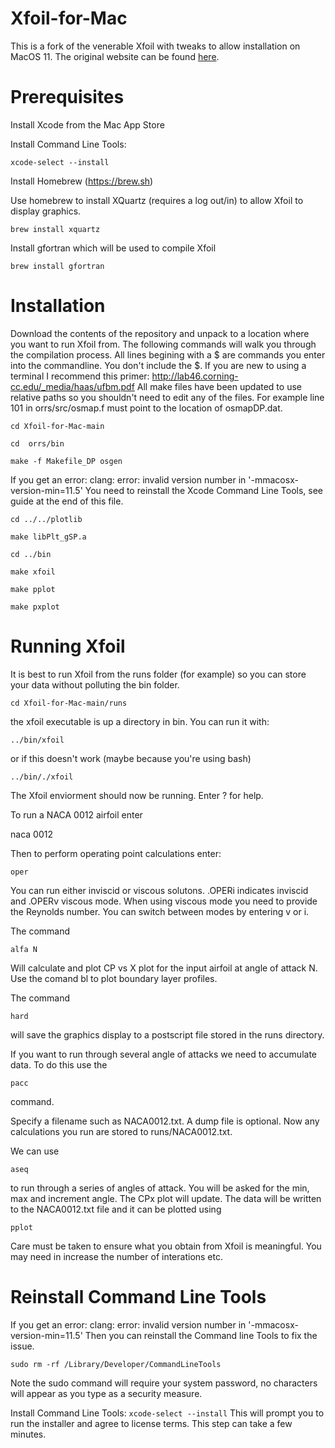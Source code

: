 # Xfoil-for-Mac
This is a fork of the venerable Xfoil with tweaks to allow installation on MacOS 11.
The original website can be found [here](https://web.mit.edu/drela/Public/web/xfoil/).

Prerequisites
=============

Install Xcode from the Mac App Store

Install Command Line Tools:

```xcode-select --install```

Install Homebrew (https://brew.sh)

Use homebrew to install XQuartz (requires a log out/in) to allow Xfoil to display graphics.

```brew install xquartz```

Install gfortran which will be used to compile Xfoil

```brew install gfortran```

Installation
============

Download the contents of the repository and unpack to a location where you want to run Xfoil from. The following commands will walk you through the compilation process. All lines begining with a $ are commands you enter into the commandline. You don't include the $. If you are new to using a terminal I recommend this primer:
http://lab46.corning-cc.edu/_media/haas/ufbm.pdf
All make files have been updated to use relative paths so you shouldn't need to edit any of the files. For example line 101 in orrs/src/osmap.f must point to the location of osmapDP.dat.

```cd Xfoil-for-Mac-main```

```cd  orrs/bin```

```make -f Makefile_DP osgen```

If you get an error:
clang: error: invalid version number in '-mmacosx-version-min=11.5'
You need to reinstall the Xcode Command Line Tools, see guide at the end of this file.

```cd ../../plotlib```

```make libPlt_gSP.a```

```cd ../bin```

```make xfoil```

```make pplot```

```make pxplot```

Running Xfoil
=============

It is best to run Xfoil from the runs folder (for example) so you can store your data without polluting the bin folder.

```cd Xfoil-for-Mac-main/runs```

the xfoil executable is up a directory in bin. You can run it with:

```../bin/xfoil```

or if this doesn't work (maybe because you're using bash)

```../bin/./xfoil```

The Xfoil enviorment should now be running. Enter ? for help.

To run a NACA 0012 airfoil enter

naca 0012

Then to perform operating point calculations enter:

```oper```

You can run either inviscid or viscous solutons. 
.OPERi indicates inviscid and .OPERv viscous mode.
When using viscous mode you need to provide the Reynolds number. You can switch between modes by entering v or i.

The command

```alfa N```

Will calculate and plot CP vs X plot for the input airfoil at angle of attack N.
Use the comand bl to plot boundary layer profiles.

The command

```hard```

will save the graphics display to a postscript file stored in the runs directory.

If you want to run through several angle of attacks we need to accumulate data. To do this use the 

```pacc```

command.

Specify a filename such as NACA0012.txt. A dump file is optional. Now any calculations you run are stored to runs/NACA0012.txt.

We can use

```aseq```

to run through a series of angles of attack. You will be asked for the min, max and increment angle.
The CPx plot will update. The data will be written to the NACA0012.txt file and it can be plotted using

```pplot```

Care must be taken to ensure what you obtain from Xfoil is meaningful. You may need in increase the number of interations etc.

Reinstall Command Line Tools
============================

If you get an error:
clang: error: invalid version number in '-mmacosx-version-min=11.5'
Then you can reinstall the Command line Tools to fix the issue.

```sudo rm -rf /Library/Developer/CommandLineTools```

Note the sudo command will require your system password, no characters will appear as you type as a security measure. 

Install Command Line Tools:
```xcode-select --install```
This will prompt you to run the installer and agree to license terms. This step can take a few minutes.
